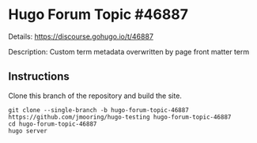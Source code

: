 # Hugo Forum Topic #46887

Details: <https://discourse.gohugo.io/t/46887>

Description: Custom term metadata overwritten by page front matter term

## Instructions

Clone this branch of the repository and build the site.

```text
git clone --single-branch -b hugo-forum-topic-46887 https://github.com/jmooring/hugo-testing hugo-forum-topic-46887
cd hugo-forum-topic-46887
hugo server
```
